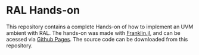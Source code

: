 # RAL Hands-on

This repository contains a complete Hands-on of how to implement an UVM ambient with RAL. The hands-on was made with <a href="https://franklinjl.org/" target="_blank"> Franklin.jl</a>, and can be acessed
via <a href="https://joaopi314.github.io/ral-hands-on/" target="_blank">Github Pages</a>. The source code can be downloaded from this repository.
